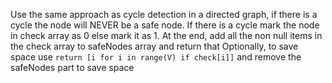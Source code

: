 Use the same approach as cycle detection in a directed graph, if there is a cycle the node will NEVER be a safe node.
If there is a cycle mark the node in check array as 0 else mark it as 1. At the end, add all the non null items in the check array to safeNodes array and return that
Optionally, to save space use
`return [i for i in range(V) if check[i]]`
and remove the safeNodes part to save space
​